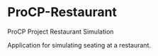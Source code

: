 # ProCP-Restaurant
ProCP Project Restaurant Simulation

Application for simulating seating at a restaurant.
